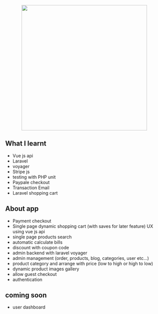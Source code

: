 <p align="center"><a href="https://laravel.com" target="_blank"><img src="https://raw.githubusercontent.com/laravel/art/master/logo-lockup/5%20SVG/2%20CMYK/1%20Full%20Color/laravel-logolockup-cmyk-red.svg" width="400"></a></p>

## What I learnt
- Vue js api
- Laravel
- <a>voyager</a>
- <a>Stripe js</a>
- testing with PHP unit
- Paypale checkout
- Transaction Email
- Laravel shopping cart <a></a>

## About app
- Payment checkout
- Single page dynamic shopping cart (with saves for later feature) UX using vue js api
- single page products search
- automatic calculate bills
- discount with coupon code
- admin backend with laravel voyager
- admin management (order, products, blog, categories, user etc...)
- product category and arrange with price (low to high or high to low)
- dynamic product images gallery
- allow guest checkout
- authentication

## coming soon
- user dashboard


